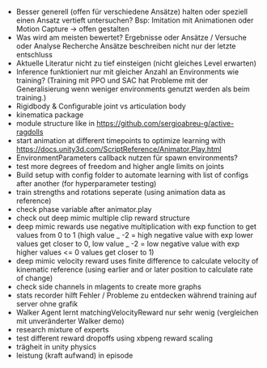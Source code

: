 - Besser generell (offen für verschiedene Ansätze) halten oder speziell einen Ansatz vertieft untersuchen? Bsp: Imitation mit Animationen oder Motion Capture -> offen gestalten
- Was wird am meisten bewertet? Ergebnisse oder Ansätze / Versuche oder Analyse Recherche Ansätze beschreiben nicht nur der letzte entschluss
- Aktuelle Literatur nicht zu tief einsteigen (nicht gleiches Level erwarten)
- Inference funktioniert nur mit gleicher Anzahl an Environments wie training? (Training mit PPO und SAC hat Probleme mit der Generalisierung wenn weniger environments genutzt werden als beim training.)
- Rigidbody & Configurable joint vs articulation body
- kinematica package
- module structure like in https://github.com/sergioabreu-g/active-ragdolls
- start animation at different timepoints to optimize learning with https://docs.unity3d.com/ScriptReference/Animator.Play.html
- EnvironmentParameters callback nutzen für spawn environments?
- test more degrees of freedom and higher angle limits on joints
- Build setup with config folder to automate learning with list of configs after another (for hyperparameter testing)
- train strengths and rotations seperate (using animation data as reference)
- check phase variable after animator.play
- check out deep mimic multiple clip reward structure
- deep mimic rewards use negative multiplication with exp function to get values from 0 to 1
  (high value _ -2 = high negative value with exp lower values get closer to 0, low value _ -2 = low negative value with exp higher values <= 0 values get closer to 1)
- deep mimic velocity reward uses finite difference to calculate velocity of kinematic reference (using earlier and or later position to calculate rate of change)
- check side channels in mlagents to create more graphs
- stats recorder hilft Fehler / Probleme zu entdecken während training auf server ohne grafik
- Walker Agent lernt matchingVelocityReward nur sehr wenig (vergleichen mit unveränderter Walker demo)
- research mixture of experts
- test different reward dropoffs using xbpeng reward scaling
- trägheit in unity physics
- leistung (kraft aufwand) in episode
